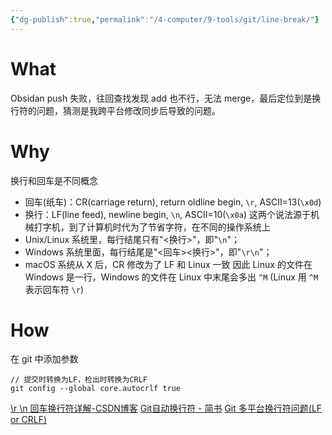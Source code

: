 ```yaml
---
{"dg-publish":true,"permalink":"/4-computer/9-tools/git/line-break/"}
---
```


# What
Obsidan push 失败，往回查找发现 add 也不行，无法 merge，最后定位到是换行符的问题，猜测是我跨平台修改同步后导致的问题。
# Why
换行和回车是不同概念
- 回车(纸车)：CR(carriage return), return oldline begin, `\r`, ASCII=13(`\x0d`)
- 换行：LF(line feed), newline begin, `\n`, ASCII=10(`\x0a`)
这两个说法源于机械打字机，到了计算机时代为了节省字符，在不同的操作系统上
- Unix/Linux 系统里，每行结尾只有"<换行>"，即"`\n`"； 
- Windows 系统里面，每行结尾是"<回车><换行>"，即"`\r\n`"； 
- macOS 系统从 X 后，CR 修改为了 LF 和 Linux 一致
因此 Linux 的文件在 Windows 是一行，Windows 的文件在 Linux 中末尾会多出 `^M` (Linux 用 `^M` 表示回车符 `\r`)
# How
在 git 中添加参数
```
// 提交时转换为LF，检出时转换为CRLF
git config --global core.autocrlf true 
```


[\\r \\n 回车换行符详解-CSDN博客](https://blog.csdn.net/lqy971966/article/details/108355292)
[Git自动换行符 - 简书](https://www.jianshu.com/p/f13ef9e538e0)
[Git 多平台换行符问题(LF or CRLF)](https://kuanghy.github.io/2017/03/19/git-lf-or-crlf)